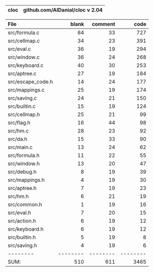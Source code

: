 cloc|github.com/AlDanial/cloc v 2.04
--- | ---

File|blank|comment|code
:-------|-------:|-------:|-------:
src/formula.c|84|33|727
src/cellmap.c|34|23|391
src/eval.c|36|19|294
src/window.c|36|24|268
src/keyboard.c|40|30|253
src/aptree.c|27|19|184
src/escape_code.h|14|24|177
src/mappings.c|25|19|174
src/saving.c|24|21|150
src/builtin.c|15|19|124
src/cellmap.h|25|21|99
src/flag.h|16|44|98
src/hm.c|28|23|92
src/da.h|15|33|90
src/main.c|13|24|62
src/formula.h|11|22|55
src/window.h|13|20|47
src/debug.h|8|19|39
src/mappings.h|4|19|30
src/aptree.h|7|19|23
src/hm.h|6|21|19
src/common.h|1|19|16
src/eval.h|7|20|15
src/action.h|6|19|12
src/keyboard.h|6|19|12
src/builtin.h|5|19|8
src/saving.h|4|19|6
--------|--------|--------|--------
SUM:|510|611|3465
